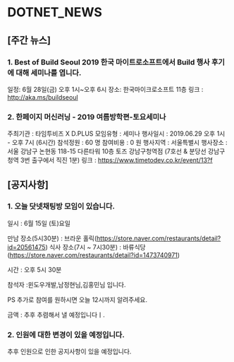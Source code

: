 # DOTNET_NEWS

## [주간 뉴스]

### 1. Best of Build Seoul 2019 한국 마이트로소프트에서 Build 행사 후기에 대해 세미나를 엽니다.
일정: 6월 28일(금) 오후 1시~오후 6시
장소: 한국마이크로소프트 11층
링크 : http://aka.ms/buildseoul

### 2. 한페이지 머신러닝 - 2019 여름방학편-토요세미나
 주최기관 : 타임투비즈 X D.PLUS
 모임유형 : 세미나
 행사일시 : 2019.06.29 오후 1시 - 오후 7시 (6시간)
 참석정원 : 60 명
 참여비용 : 0 원
 행사지역 : 서울특별시
 행사장소 : 서울 강남구 논현동 118-15 다른타워 10층 토즈 강남구청역점 (7호선 & 분당선 강남구청역 3번 출구에서 직진 1분)
 링크 : https://www.timetodev.co.kr/event/13?f
 
 
## [공지사항]

### 1. 오늘 닷넷채팅방 모임이 있습니다.  
일시 : 6월 15일 (토)요일

만남 장소(5시30분) : 브라운 홀릭(https://store.naver.com/restaurants/detail?id=20561475)
식사 장소(7시 ~ 7시30분) :  바류식당(https://store.naver.com/restaurants/detail?id=1473740971)

시간 : 오후 5시 30분

참석자 :윈도우개발,남정현님,김홍민님 입니다.

PS 추가로 참여를 원하시면 오늘 12시까지 알려주세요.

금액 : 추후 추렴해서 낼 예정입니다ㅣ.

### 2. 인원에 대한 변경이 있을 예정입니다. 
추후 인원으로 인한 공지사항이 있을 예정입니다. 


